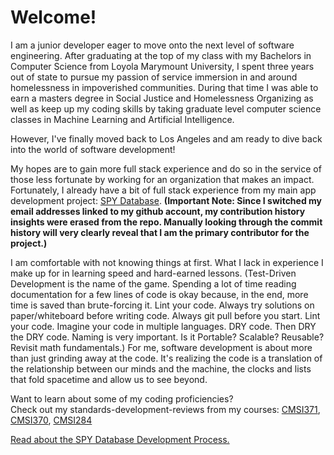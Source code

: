 # Welcome!

I am a junior developer eager to move onto the next level of software engineering. After graduating at the top of my class with my Bachelors in Computer Science from Loyola Marymount University, I spent three years out of state to pursue my passion of service immersion in and around homelessness in impoverished communities. During that time I was able to earn a masters degree in Social Justice and Homelessness Organizing as well as keep up my coding skills by taking graduate level computer science classes in Machine Learning and Artificial Intelligence.

However, I've finally moved back to Los Angeles and am ready to dive back into the world of software development!

My hopes are to gain more full stack experience and do so in the service of those less fortunate by working for an organization that makes an impact. Fortunately, I already have a bit of full stack experience from my main app development project: [SPY Database](https://github.com/cf7/SPY). __(Important Note: Since I switched my email addresses linked to my github account, my contribution history insights were erased from the repo. Manually looking through the commit history will very clearly reveal that I am the primary contributor for the project.)__

I am comfortable with not knowing things at first. What I lack in experience I make up for in learning speed and hard-earned lessons. (Test-Driven Development is the name of the game. Spending a lot of time reading documentation for a few lines of code is okay because, in the end, more time is saved than brute-forcing it. Lint your code. Always try solutions on paper/whiteboard before writing code. Always git pull before you start. Lint your code. Imagine your code in multiple languages. DRY code. Then DRY the DRY code. Naming is very important. Is it Portable? Scalable? Reusable? Revisit math fundamentals.) For me, software development is about more than just grinding away at the code. It's realizing the code is a translation of the relationship between our minds and the machine, the clocks and lists that fold spacetime and allow us to see beyond.


Want to learn about some of my coding proficiencies?\
Check out my standards-development-reviews from my courses:
[CMSI371](https://github.com/cf7/cmsi371/blob/master/sdr-371.pdf),
[CMSI370](https://github.com/cf7/cmsi370/blob/master/sdr-370.pdf),
[CMSI284](https://github.com/cf7/cmsi284/blob/master/sdr-284.pdf)

[Read about the SPY Database Development Process.](https://github.com/cf7/cf7/blob/main/docs/spy_dev_process.md)
